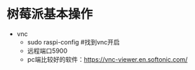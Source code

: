 # 树莓派基本操作

- vnc
  - sudo raspi-config #找到vnc开启
  - 远程端口5900
  - pc端比较好的软件：https://vnc-viewer.en.softonic.com/